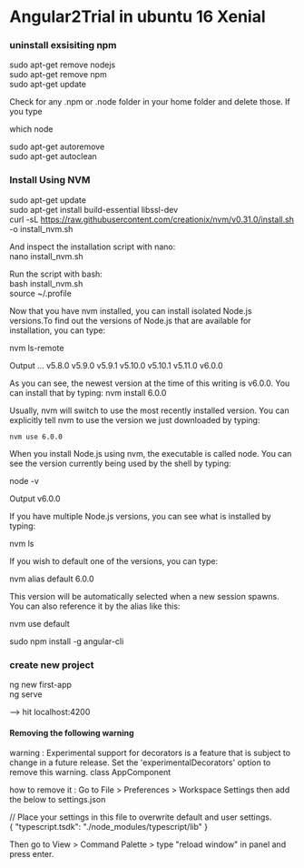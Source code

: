 # Angular2Trial in ubuntu 16 Xenial

<h3> uninstall exsisiting npm  </h3>
sudo apt-get remove nodejs </br>
sudo apt-get remove npm </br>
sudo apt-get update </br>

Check for any .npm or .node folder in your home folder and delete those.
If you type

which node </br>

sudo apt-get autoremove </br>
sudo apt-get autoclean  </br>


<h3> Install Using NVM </h3>

sudo apt-get update </br>
sudo apt-get install build-essential libssl-dev  </br>
curl -sL https://raw.githubusercontent.com/creationix/nvm/v0.31.0/install.sh -o install_nvm.sh </br>

And inspect the installation script with nano: </br>
nano install_nvm.sh   </br>

Run the script with bash:  </br>
bash install_nvm.sh  </br>
source ~/.profile  </br>

Now that you have nvm installed, you can install isolated Node.js versions.To find out the versions of Node.js that are     available for installation, you can type: </br>

nvm ls-remote

Output
...
         v5.8.0
         v5.9.0
         v5.9.1
        v5.10.0
        v5.10.1
        v5.11.0
         v6.0.0

As you can see, the newest version at the time of this writing is v6.0.0. You can install that by typing:
nvm install 6.0.0

Usually, nvm will switch to use the most recently installed version. You can explicitly tell nvm to use the version we just downloaded by typing:

    nvm use 6.0.0

When you install Node.js using nvm, the executable is called node. You can see the version currently being used by the shell by typing:

node -v

Output
v6.0.0

If you have multiple Node.js versions, you can see what is installed by typing:

nvm ls

If you wish to default one of the versions, you can type:

nvm alias default 6.0.0

This version will be automatically selected when a new session spawns. You can also reference it by the alias like this:

nvm use default

sudo npm install -g angular-cli


<h3> create new project </h3>
ng new first-app  </br>
ng serve

--> hit localhost:4200

<h4> Removing the following warning </h4>
warning :
Experimental support for decorators is a feature that is subject to change in a future release. Set the 'experimentalDecorators' option to remove this warning. class AppComponent

how to remove it :
Go to File > Preferences > Workspace Settings then add the below to settings.json

// Place your settings in this file to overwrite default and user settings.  </br>
{ "typescript.tsdk": "./node_modules/typescript/lib" }

Then go to View > Command Palette > type "reload window" in panel and press enter.
